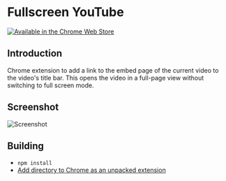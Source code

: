 # Fullscreen YouTube

[![Available in the Chrome Web Store](https://developer.chrome.com/webstore/images/ChromeWebStore_BadgeWBorder_v2_206x58.png)](https://chrome.google.com/webstore/detail/fullscreen-youtube/jcelplclffjidnogkpghjmjokgdfgolh)

## Introduction

Chrome extension to add a link to the embed page of the current video to the video's title bar. This opens the video in a full-page view without switching to full screen mode.

## Screenshot

![Screenshot](https://lh3.googleusercontent.com/G2O0Uzb6ptx3_w7utKSEekc6dQHoW9y0Zkz12QH9-S0agMSNvBPstgnBeyiiqbCuHgI6KGNE0z8=s640-h400-e365-rw)

## Building

- `npm install`
- [Add directory to Chrome as an unpacked extension](https://developer.chrome.com/extensions/getstarted#unpacked)
